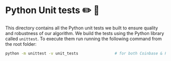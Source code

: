 # Python Unit tests :pencil2: :page_facing_up:

This directory contains all the Python unit tests we built to ensure quality and robustness of our algorithm. We build the tests using the Python library called `unittest`. To execute them run running the following command from the root folder:

```bash
python -m unittest -v unit_tests                # for both Coinbase & Plaid
```
